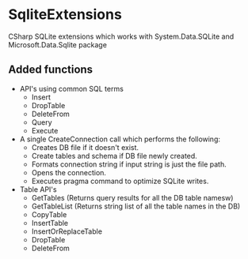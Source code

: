 # SqliteExtensions
CSharp SQLite extensions which works with System.Data.SQLite and Microsoft.Data.Sqlite package

## Added functions
- API's using common SQL terms
  - Insert
  - DropTable
  - DeleteFrom
  - Query
  - Execute
- A single CreateConnection call which performs the following:
  - Creates DB file if it doesn't exist.
  - Create tables and schema if DB file newly created.
  - Formats connection string if input string is just the file path.
  - Opens the connection.
  - Executes pragma command to optimize SQLite writes.
- Table API's
  - GetTables (Returns query results for all the DB table namesw)
  - GetTableList (Returns string list of all the table names in the DB)
  - CopyTable
  - InsertTable
  - InsertOrReplaceTable
  - DropTable
  - DeleteFrom
